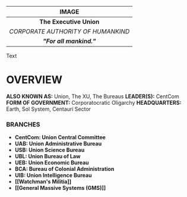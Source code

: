 
|               IMAGE                |
| :--------------------------------: |
|      **The Executive Union**       |
| *CORPORATE AUTHORITY OF HUMANKIND* |
|      ***"For all mankind."***      |

Text

# **OVERVIEW**
**ALSO KNOWN AS:** Union, The XU, The Bureaus
**LEADER(S):** CentCom
**FORM OF GOVERNMENT:** Corporatocratic Oligarchy
**HEADQUARTERS:** Earth, Sol System, Centauri Sector

### **BRANCHES**
- **CentCom: Union Central Committee**
- **UAB: Union Administrative Bureau**
- **USB: Union Science Bureau**
- **UBL: Union Bureau of Law**
- **UEB: Union Economic Bureau**
- **BCA: Bureau of Colonial Administration**
- **UIB: Union Intelligence Bureau**
- **[[Watchman's Militia]]**
- **[[General Massive Systems (GMS)]]**


